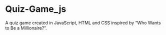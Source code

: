 # Quiz-Game_js
A quiz game created in JavaScript, HTML and CSS inspired by “Who Wants to Be a Millionaire?”.
